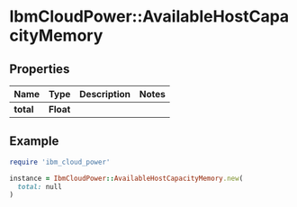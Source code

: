 # IbmCloudPower::AvailableHostCapacityMemory

## Properties

| Name | Type | Description | Notes |
| ---- | ---- | ----------- | ----- |
| **total** | **Float** |  |  |

## Example

```ruby
require 'ibm_cloud_power'

instance = IbmCloudPower::AvailableHostCapacityMemory.new(
  total: null
)
```

